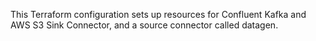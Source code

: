 
This Terraform configuration sets up resources for Confluent Kafka and AWS S3 Sink Connector, and a source connector called datagen.
